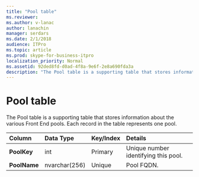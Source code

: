 ```yaml
---
title: "Pool table"
ms.reviewer: 
ms.author: v-lanac
author: lanachin
manager: serdars
ms.date: 2/1/2018
audience: ITPro
ms.topic: article
ms.prod: skype-for-business-itpro
localization_priority: Normal
ms.assetid: 92ded8fd-d0ad-4f8a-9e6f-2e8a690fda3a
description: "The Pool table is a supporting table that stores information about the various Front End pools. Each record in the table represents one pool."
---
```


# Pool table
 
The Pool table is a supporting table that stores information about the various Front End pools. Each record in the table represents one pool.
  
|**Column**|**Data Type**|**Key/Index**|**Details**|
|:-----|:-----|:-----|:-----|
|**PoolKey** <br/> |int  <br/> |Primary  <br/> |Unique number identifying this pool.  <br/> |
|**PoolName** <br/> |nvarchar(256)  <br/> |Unique  <br/> |Pool FQDN.  <br/> |
   

